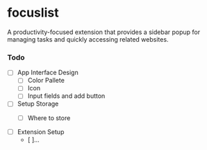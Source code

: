 # focuslist
A productivity-focused extension that provides a sidebar popup for managing tasks and quickly accessing related websites.

### Todo
* [ ] App Interface Design  
  * [ ] Color Pallete
  * [ ] Icon
  * [ ] Input fields and add button

* [ ] Setup Storage
  * [ ] Where to store


* [ ] Extension Setup
  * [ ]...